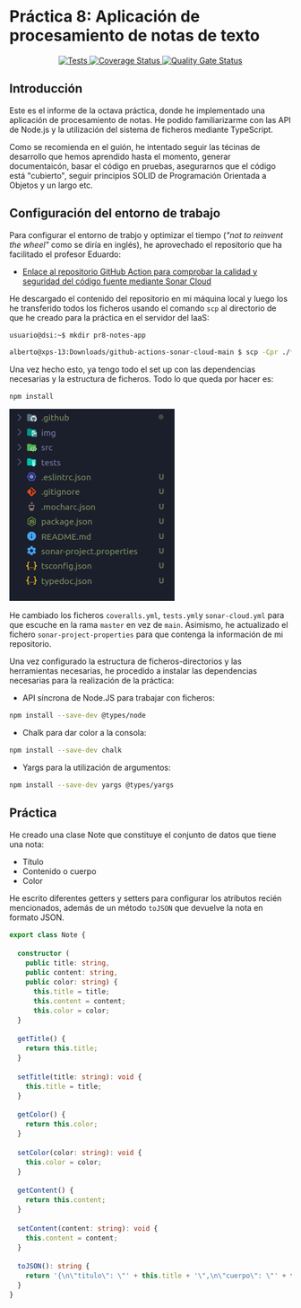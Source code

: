 # Práctica 8: Aplicación de procesamiento de notas de texto


<p align="center">
    <a href="https://github.com/ULL-ESIT-INF-DSI-2021/ull-esit-inf-dsi-20-21-prct08-filesystem-notes-app-alu0101123677/actions/workflows/tests.yml">
        <img alt="Tests" src="https://github.com/ULL-ESIT-INF-DSI-2021/ull-esit-inf-dsi-20-21-prct08-filesystem-notes-app-alu0100785630/actions/workflows/tests.yml/badge.svg">
    </a>
    <a href='https://coveralls.io/github/ULL-ESIT-INF-DSI-2021/ull-esit-inf-dsi-20-21-prct08-filesystem-notes-app-alu0100785630?branch=master'>
        <img src='https://coveralls.io/repos/github/ULL-ESIT-INF-DSI-2021/ull-esit-inf-dsi-20-21-prct08-filesystem-notes-app-alu0100785630/badge.svg?branch=master' alt='Coverage Status' />
    </a>
    <a href='https://sonarcloud.io/dashboard?id=ULL-ESIT-INF-DSI-2021_ull-esit-inf-dsi-20-21-prct08-filesystem-notes-app-alu0100785630'>
        <img src='https://sonarcloud.io/api/project_badges/measure?project=ULL-ESIT-INF-DSI-2021_ull-esit-inf-dsi-20-21-prct08-filesystem-notes-app-alu0100785630&metric=alert_status' alt='Quality Gate Status' />
    </a>
</p>


## Introducción

Este es el informe de la octava práctica, donde he implementado una aplicación de procesamiento de notas. He podido familiarizarme con las API de Node.js y la utilización del sistema de ficheros mediante TypeScript.

Como se recomienda en el guión, he intentado seguir las técinas de desarrollo que hemos aprendido hasta el momento, generar documentaicón, basar el código en pruebas, asegurarnos que el código está "cubierto", seguir principios SOLID de Programación Orientada a Objetos y un largo etc. 


## Configuración del entorno de trabajo

Para configurar el entorno de trabjo y optimizar el tiempo  (_"not to reinvent the wheel"_ como se diría en inglés), he aprovechado el repositorio que ha facilitado el profesor Eduardo:

- [Enlace al repositorio GitHub Action para comprobar la calidad y seguridad del código fuente mediante Sonar Cloud](https://github.com/ULL-ESIT-INF-DSI-2021/github-actions-sonar-cloud)

He descargado el contenido del repositorio en mi máquina local y luego los he transferido todos los ficheros usando el comando `scp` al directorio de que he creado para la práctica en el servidor del IaaS:

```bash
usuario@dsi:~$ mkdir pr8-notes-app
```

```bash
alberto@xps-13:Downloads/github-actions-sonar-cloud-main $ scp -Cpr ./* dsi:/home/usuario/pr5-objects-classes-interfaces
```

Una vez hecho esto, ya tengo todo el set up con las dependencias necesarias y la estructura de ficheros. Todo lo que queda por hacer es:

```bash
npm install
```
![project_structure](img/project_structure.png)

He cambiado los ficheros `coveralls.yml`, `tests.yml`y `sonar-cloud.yml` para que escuche en la rama `master` en vez de `main`. Asimismo, he actualizado el fichero `sonar-project-properties` para que contenga la información de mi repositorio.

Una vez configurado la estructura de ficheros-directorios y las herramientas necesarias, he procedido a instalar las dependencias necesarias para la realización de la práctica:

- API síncrona de Node.JS para trabajar con ficheros:
```bash
npm install --save-dev @types/node
```

- Chalk para dar color a la consola:
```bash
npm install --save-dev chalk
```

- Yargs para la utilización de argumentos:
```bash
npm install --save-dev yargs @types/yargs
```

## Práctica

He creado una clase Note que constituye el conjunto de datos que tiene una nota:

- Título
- Contenido o cuerpo
- Color

He escrito diferentes getters y setters para configurar los atributos recién mencionados, además de un método `toJSON` que devuelve la nota en formato JSON.


```typescript
export class Note {

  constructor (
    public title: string, 
    public content: string, 
    public color: string) {
      this.title = title;
      this.content = content;
      this.color = color;
  }

  getTitle() {
    return this.title;
  }

  setTitle(title: string): void {
    this.title = title;
  }

  getColor() {
    return this.color;
  }

  setColor(color: string): void {
    this.color = color;
  }

  getContent() {
    return this.content;
  }

  setContent(content: string): void {
    this.content = content;
  }

  toJSON(): string {
    return '{\n\"titulo\": \"' + this.title + '\",\n\"cuerpo\": \"' + this.content + '\",\n\"color\": \"' + this.color + '\"\n}';
  }
}
```